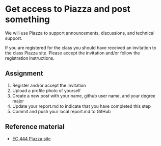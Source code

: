 # Get access to Piazza and post something

We will use Piazza to support announcements, discussions, and
technical support.

If you are registered for the class you should have received an
invitation to the class Piazza site. Please accept the invitation
and/or follow the registration instructions.

## Assignment
1. Register and/or accept the invitation
2. Upload a profile photo of yourself
2. Create a new post with your name, github user name, and your degree major
3. Update your report.md to indicate that you have completed this step
4. Commit and push your local report.md to GitHub 

## Reference material
- [EC 444 Piazza site](https://piazza.com/bu/fall2024/ec444/home)

